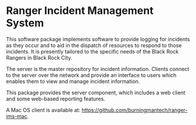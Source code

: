 Ranger Incident Management System
=================================

This software package implements software to provide logging for incidents as
they occur and to aid in the dispatch of resources to respond to those
incidents.  It is presently tailored to the specific needs of the Black Rock
Rangers in Black Rock City.

The server is the master repository for incident information.  Clients connect
to the server over the network and provide an interface to users which enables
them to view and manage incident information.

This package provides the server component, which includes a web client and
some web-based reporting features.

A Mac OS client is available at:
https://github.com/burningmantech/ranger-ims-mac.
